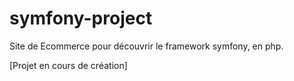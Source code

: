 # symfony-project
Site de Ecommerce pour découvrir le framework symfony, en php.

[Projet en cours de création]
